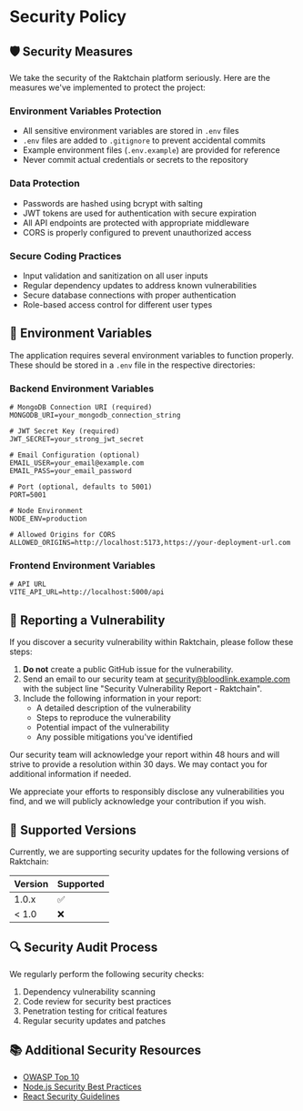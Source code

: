 # Security Policy

## 🛡️ Security Measures

We take the security of the Raktchain platform seriously. Here are the measures we've implemented to protect the project:

### Environment Variables Protection
- All sensitive environment variables are stored in `.env` files
- `.env` files are added to `.gitignore` to prevent accidental commits
- Example environment files (`.env.example`) are provided for reference
- Never commit actual credentials or secrets to the repository

### Data Protection
- Passwords are hashed using bcrypt with salting
- JWT tokens are used for authentication with secure expiration
- All API endpoints are protected with appropriate middleware
- CORS is properly configured to prevent unauthorized access

### Secure Coding Practices
- Input validation and sanitization on all user inputs
- Regular dependency updates to address known vulnerabilities
- Secure database connections with proper authentication
- Role-based access control for different user types

## 🔐 Environment Variables

The application requires several environment variables to function properly. These should be stored in a `.env` file in the respective directories:

### Backend Environment Variables
```env
# MongoDB Connection URI (required)
MONGODB_URI=your_mongodb_connection_string

# JWT Secret Key (required)
JWT_SECRET=your_strong_jwt_secret

# Email Configuration (optional)
EMAIL_USER=your_email@example.com
EMAIL_PASS=your_email_password

# Port (optional, defaults to 5001)
PORT=5001

# Node Environment
NODE_ENV=production

# Allowed Origins for CORS
ALLOWED_ORIGINS=http://localhost:5173,https://your-deployment-url.com
```

### Frontend Environment Variables
```env
# API URL
VITE_API_URL=http://localhost:5000/api
```

## 🚨 Reporting a Vulnerability

If you discover a security vulnerability within Raktchain, please follow these steps:

1. **Do not** create a public GitHub issue for the vulnerability.
2. Send an email to our security team at [security@bloodlink.example.com](mailto:security@bloodlink.example.com) with the subject line "Security Vulnerability Report - Raktchain".
3. Include the following information in your report:
   - A detailed description of the vulnerability
   - Steps to reproduce the vulnerability
   - Potential impact of the vulnerability
   - Any possible mitigations you've identified

Our security team will acknowledge your report within 48 hours and will strive to provide a resolution within 30 days. We may contact you for additional information if needed.

We appreciate your efforts to responsibly disclose any vulnerabilities you find, and we will publicly acknowledge your contribution if you wish.

## 🔄 Supported Versions

Currently, we are supporting security updates for the following versions of Raktchain:

| Version | Supported          |
| ------- | ------------------ |
| 1.0.x   | :white_check_mark: |
| < 1.0   | :x:                |

## 🔍 Security Audit Process

We regularly perform the following security checks:

1. Dependency vulnerability scanning
2. Code review for security best practices
3. Penetration testing for critical features
4. Regular security updates and patches

## 📚 Additional Security Resources

- [OWASP Top 10](https://owasp.org/www-project-top-ten/)
- [Node.js Security Best Practices](https://nodejs.org/en/docs/guides/security/)
- [React Security Guidelines](https://reactjs.org/docs/security.html)